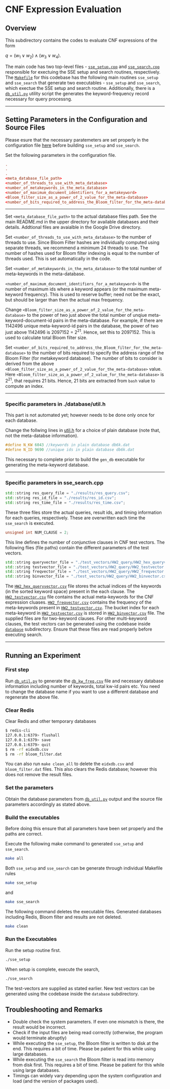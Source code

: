 # CNF Expression Evaluation
## Overview

This subdirectory contains the codes to evaluate CNF expressions of the form

$q = (w_1\lor w_2)\land(w_3\lor w_4)$.

The main code has two top-level files - [`sse_setup.cpp`](./sse_setup.cpp) and [`sse_search.cpp`](./sse_search.cpp) responsible for exectuing the SSE setup and search routines, respectively. The [`Makefile`](./Makefile) for this codebase has the following main routines `sse_setup` and `sse_search` that generate two executables - `sse_setup` and `sse_search`, which exectue the SSE setup and search routine. Additionally, there is a [`db_util.py`](./db_util.py) utility script the generates the keyword-frequency record necessary for query processng.

---

## Setting Parameters in the Configuration and Source Files

Please esure that the necessary paratemeters are set properly in the configuration file [here](../configuration/) before building `sse_setup` and `sse_search`.

Set the following parameters in the configuration file.

```conf
.
.
.
<meta_database_file_path>
<number_of_threads_to_use_with_meta_database>
<number_of_metakeywords_in_the_meta_database>
<number_of_maximum_document_identifiers_for_a_metakeyword>
<Bloom_filter_size_as_a_power_of_2_value_for_the_meta-database>
<number_of_bits_required_to_address_the_Bloom_filter_for_the_meta-database>
```

---

Set `<meta_database_file_path>` to the actual database files path. See the main README.md in the upper directory for available databases and their details. Addtional files are avaialble in the Google Drive directory.

Set `<number_of_threads_to_use_with_meta_database>` to the number of threads to use. Since Bloom Filter hashes are individually computed using separate threads, we recommend a minimum 24 threads to use. The number of hashes used for Bloom filter indexing is equal to the number of threads used. This is set automatically in the code.

Set `<number_of_metakeywords_in_the_meta_database>` to the total number of meta-keywords in the meta-database. 

`<number_of_maximum_document_identifiers_for_a_metakeyword>` is the number of maximum ids where a keyword appears (or the maximum meta-keyword frequency). This is used to reserve buffer; need not be the exact, but should be larger than then the actual max frequency.

Change `<Bloom_filter_size_as_a_power_of_2_value_for_the_meta-database>` to the power of two just above the total number of unqiue meta-keyword-document-id pairs in the meta-database. For example, if there are 1142496 unique meta-keyword-id pairs in the database, the power of two just above 1142496 is 2097152 = $2^{21}$. Hence, set this to 2097152. This is used to calculate total Bloom filter size.

Set `<number_of_bits_required_to_address_the_Bloom_filter_for_the_meta-database>` to the number of bits required to specify the address range of the Bloom Filter (for metakeyword database). The number of bits to consider is derived from the above `<Bloom_filter_size_as_a_power_of_2_value_for_the_meta-database>` value. Here `<Bloom_filter_size_as_a_power_of_2_value_for_the_meta-database>` is $2^{21}$, that requires 21 bits. Hence, 21 bits are extracted from `bash` value to compute an index.

---
### Specific parameters in **./database/util.h**

This part is not automated yet; however needs to be done only once for each database.

Change the follwing lines in [util.h](./database/utils.h) for a choice of plain database (note that, not the meta-databse information).

```C++
#define N_KW 6043 //keywords in plain database db6k.dat
#define N_ID 9690 //unique ids in plain database db6k.dat
```

This necessary to complete prior to build the `gen_db` executable for generating the meta-keyword database.

---
### Specific parameters in **sse_search.cpp**

```C++
std::string res_query_file = "./results/res_query.csv";
std::string res_id_file = "./results/res_id.csv";
std::string res_time_file = "./results/res_time.csv";
```

These three files store the actual queries, result ids, and timing information for each queries, respectively. These are overwritten each time the `sse_search` is executed.

```C++
unsigned int NUM_CLAUSE = 2;
```

This line defines the number of conjunctive clauses in CNF test vectors. The following flies (file paths) contain the different parameters of the test vectors.

```C++
std::string queryvector_file = "./test_vectors/HW2_query/HW2_hex_queryvector.csv";
std::string testvector_file = "./test_vectors/HW2_query/HW2_testvector.csv";
std::string freqvector_file = "./test_vectors/HW2_query/HW2_freqvector.csv";
std::string binvector_file = "./test_vectors/HW2_query/HW2_binvector.csv";
```

The [`HW2_hex_queryvector.csv`](./test_vectors/HW2_query/HW2_hex_queryvector.csv) file stores the actual indices of the keywords (in the sorted keyword space) present in the each clause. The [`HW2_testvector.csv`](./test_vectors/HW2_query/HW2_testvector.csv) file contains the actual meta-keywords for the CNF expression cluases. [`HW2_freqvector.csv`](./test_vectors/HW2_query/HW2_freqvector.csv) contains the frequency of the meta-keywords present in [`HW2_testvector.csv`](./test_vectors/HW2_query/HW2_testvector.csv). The bucket index for each meta-keyword in [`HW2_testvector.csv`](./test_vectors/HW2_query/HW2_testvector.csv) is stored in [`HW2_binvector.csv`](./test_vectors/HW2_query/HW2_binvector.csv) file. The supplied files are for two-keyword clauses. For other multi-keyword clauses, the test vectors can be generated using the codebase inside [`database`](./database/) subdirectory. Ensure that these files are read properly before executing search.

---

## Running an Experiment

### First step

Run [`db_util.py`](./db_util.py) to generate the [`db_kw_freq.csv`](./db_kw_freq.csv) file and necessary database information including number of keywords, total kw-id pairs etc. You need to change the database name if you want to use a different database and regenerate the above file.

### Clear Redis

Clear Redis and other temporary databases

```bash
$ redis-cli
127.0.0.1:6379> flushall
127.0.0.1:6379> save
127.0.0.1:6379> quit
$ rm -rf eidxdb.csv
$ rm -rf bloom_filter.dat
```

You can also run `make clean_all` to delete the `eidxdb.csv` and `bloom_filter.dat` files. This also clears the Redis database; however this does not remove the result files.

### Set the parameters

Obtain the database parameters from [`db_util.py`](./db_util.py) output and the source file parameters accordingly as stated above.

### Build the executables

Before doing this ensure that all parameters have been set properly and the paths are correct.

Execute the following make command to generated `sse_setup` and `sse_search`.

```bash
make all
```

Both `sse_setup` and `sse_search` can be generate through individual Makefile rules

```bash
make sse_setup
```

and 

```bash
make sse_search
```

The following command deletes the executable files. Generated databases including Redis, Bloom filter and results are not deleted.

```bash
make clean 
```
### Run the Executables

Run the setup routine first.

```bash
./sse_setup
```

When setup is complete, execute the search,

```bash
./sse_search
```

The test-vectors are supplied as stated earlier. New test vectors can be generated using the codebase inside the `database` subdirectory.

## Troubleshooting and Remarks

- Double check the system parameters. If even one mismatch is there, the result would be incorrect.
- Check if the input files are being read correctly (otherwise, the program would terminate abruptly)
- While executing the `sse_setup`, the Bloom filter is written to disk at the end. This requires a bit of time. Please be patient for this while using large databases.
- While executing the `sse_search` the Bloom filter is read into memory from disk first. This requires a bit of time. Please be patient for this while using large databases.
- Timings can widely vary depending upon the system configuration and load (and the version of packages used).